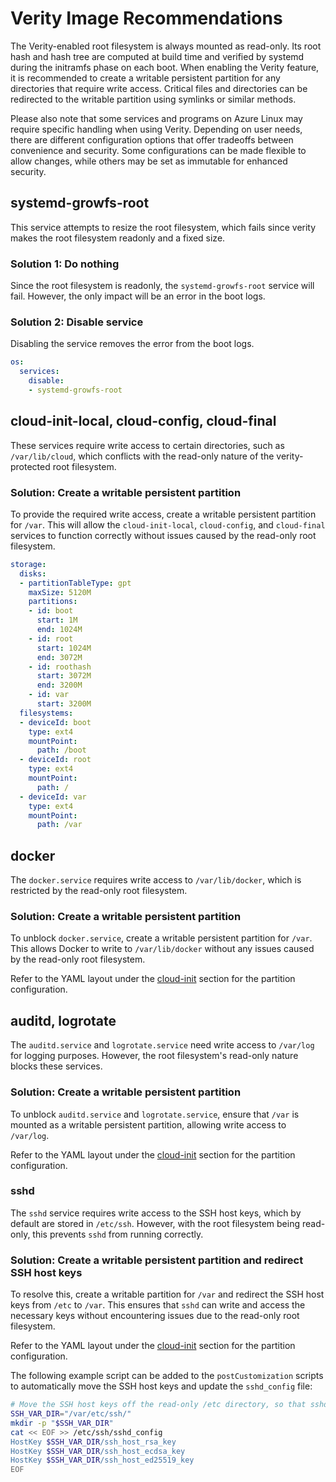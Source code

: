 # Verity Image Recommendations

The Verity-enabled root filesystem is always mounted as read-only. Its root hash
and hash tree are computed at build time and verified by systemd during the
initramfs phase on each boot. When enabling the Verity feature, it is
recommended to create a writable persistent partition for any directories that
require write access. Critical files and directories can be redirected to the
writable partition using symlinks or similar methods.

Please also note that some services and programs on Azure Linux may require
specific handling when using Verity. Depending on user needs, there are
different configuration options that offer tradeoffs between convenience and
security. Some configurations can be made flexible to allow changes, while
others may be set as immutable for enhanced security.

## systemd-growfs-root

This service attempts to resize the root filesystem, which fails since verity
makes the root filesystem readonly and a fixed size.

### Solution 1: Do nothing

Since the root filesystem is readonly, the `systemd-growfs-root` service will
fail. However, the only impact will be an error in the boot logs.

### Solution 2: Disable service

Disabling the service removes the error from the boot logs.

```yaml
os:
  services:
    disable:
    - systemd-growfs-root
```

## cloud-init-local, cloud-config, cloud-final

These services require write access to certain directories, such as
`/var/lib/cloud`, which conflicts with the read-only nature of the
verity-protected root filesystem.

### Solution: Create a writable persistent partition

To provide the required write access, create a writable persistent partition for
`/var`. This will allow the `cloud-init-local`, `cloud-config`, and
`cloud-final` services to function correctly without issues caused by the
read-only root filesystem.

```yaml
storage:
  disks:
  - partitionTableType: gpt
    maxSize: 5120M
    partitions:
    - id: boot
      start: 1M
      end: 1024M
    - id: root
      start: 1024M
      end: 3072M
    - id: roothash
      start: 3072M
      end: 3200M
    - id: var
      start: 3200M
  filesystems:
  - deviceId: boot
    type: ext4
    mountPoint:
      path: /boot
  - deviceId: root
    type: ext4
    mountPoint:
      path: /
  - deviceId: var
    type: ext4
    mountPoint:
      path: /var
```

## docker

The `docker.service` requires write access to `/var/lib/docker`, which is
restricted by the read-only root filesystem.

### Solution: Create a writable persistent partition

To unblock `docker.service`, create a writable persistent partition for `/var`.
This allows Docker to write to `/var/lib/docker` without any issues caused by
the read-only root filesystem. 

Refer to the YAML layout under the
[cloud-init](#cloud-init-local-cloud-config-cloud-final) section for the
partition configuration.

## auditd, logrotate

The `auditd.service` and `logrotate.service` need write access to `/var/log` for
logging purposes. However, the root filesystem's read-only nature blocks these
services.

### Solution: Create a writable persistent partition

To unblock `auditd.service` and `logrotate.service`, ensure that `/var` is
mounted as a writable persistent partition, allowing write access to `/var/log`.

Refer to the YAML layout under the
[cloud-init](#cloud-init-local-cloud-config-cloud-final) section for the
partition configuration.

### sshd

The `sshd` service requires write access to the SSH host keys, which by default
are stored in `/etc/ssh`. However, with the root filesystem being read-only,
this prevents `sshd` from running correctly.

### Solution: Create a writable persistent partition and redirect SSH host keys

To resolve this, create a writable partition for `/var` and redirect the SSH
host keys from `/etc` to `/var`. This ensures that `sshd` can write and access
the necessary keys without encountering issues due to the read-only root
filesystem.

Refer to the YAML layout under the
[cloud-init](#cloud-init-local-cloud-config-cloud-final) section for the
partition configuration.

The following example script can be added to the `postCustomization` scripts to
automatically move the SSH host keys and update the `sshd_config` file:

```bash
# Move the SSH host keys off the read-only /etc directory, so that sshd can run.
SSH_VAR_DIR="/var/etc/ssh/"
mkdir -p "$SSH_VAR_DIR"
cat << EOF >> /etc/ssh/sshd_config
HostKey $SSH_VAR_DIR/ssh_host_rsa_key
HostKey $SSH_VAR_DIR/ssh_host_ecdsa_key
HostKey $SSH_VAR_DIR/ssh_host_ed25519_key
EOF
```
